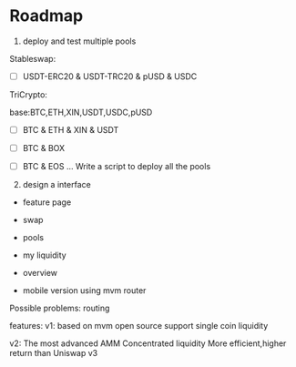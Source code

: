 # Roadmap

1. deploy and test multiple pools

Stableswap:

- [ ] USDT-ERC20 & USDT-TRC20 & pUSD & USDC

TriCrypto:

base:BTC,ETH,XIN,USDT,USDC,pUSD

- [ ] BTC & ETH & XIN & USDT
- [ ] BTC & BOX
- [ ] BTC & EOS
...
Write a script to deploy all the pools


2. design a interface

- feature page
- swap
- pools
- my liquidity
- overview

- mobile version using mvm router


Possible problems:
routing


features:
v1:
based on mvm
open source
support single coin liquidity

v2:
The most advanced AMM
Concentrated liquidity
More efficient,higher return than Uniswap v3
